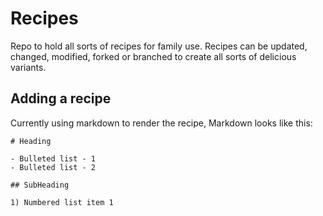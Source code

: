# Recipes

Repo to hold all sorts of recipes for family use. 
Recipes can be updated, changed, modified, forked or branched
to create all sorts of delicious variants.

## Adding a recipe

Currently using markdown to render the recipe, Markdown looks like this:

	# Heading
    
    - Bulleted list - 1
    - Bulleted list - 2
    
    ## SubHeading
    
    1) Numbered list item 1
    
